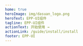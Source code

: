 ```yaml
---
home: true
heroImage: img/dasuan_logo.png
heroText: EPP-UI组件
tagline: EPP-UI组件
actionText: 开始使用 →
actionLink: /guide/install/install
footer: EPP-UI
---
```

